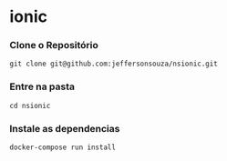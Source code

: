 # ionic

### Clone o Repositório

``` git clone git@github.com:jeffersonsouza/nsionic.git ```

### Entre na pasta

``` cd nsionic ```

### Instale as dependencias

``` docker-compose run install ```
